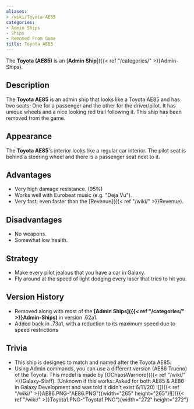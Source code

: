 ```yaml
---
aliases:
- /wiki/Toyota-AE85
categories:
- Admin Ships
- Ships
- Removed From Game
title: Toyota AE85
---
```


The **Toyota (AE85)** is an [**Admin Ship**]({{< ref "/categories/" >}}Admin-Ships).

## Description

The **Toyota AE85** is an admin ship that looks like a Toyota AE85 and has two seats; One for a passenger and the other for the driver/pilot. It has unique wheels and a nice looking red trail following it. This ship has been removed from the game.

## Appearance

The **Toyota AE85**'s interior looks like a regular car interior. The pilot seat is behind a steering wheel and there is a passenger seat next to it.

## Advantages

- Very high damage resistance. (95%)
- Works well with Eurobeat music (e.g. "Deja Vu").
- Very fast; even faster than the [Revenue]({{< ref "/wiki/" >}}Revenue).

## Disadvantages

- No weapons.
- Somewhat low health.

## Strategy

- Make every pilot jealous that you have a car in Galaxy.
- Fly around at the speed of light dodging every laser that tries to hit you.

## Version History 

- Removed along with most of the **[Admin Ships]({{< ref "/categories/" >}}Admin-Ships)** in version .62a1.
- Added back in .73a1, with a reduction to its maximum speed due to speed restrictions

## Trivia

- This ship is designed to match and named after the Toyota AE85.
- Using Admin commands, you can use a different version (AE86 Trueno) of the Toyota. This model is made by [OChaosWarrioro]({{< ref "/wiki/" >}}Galaxy-Staff). (Unknown if this works: Asked for both AE85 & AE86 in Galaxy Development and was told it didn't exist 6/11/20) ![]({{< ref "/wiki/" >}}AE86.PNG-"AE86.PNG"){width="265" height="265"}![]({{< ref "/wiki/" >}}Toyota1.PNG-"Toyota1.PNG"){width="272" height="272"}